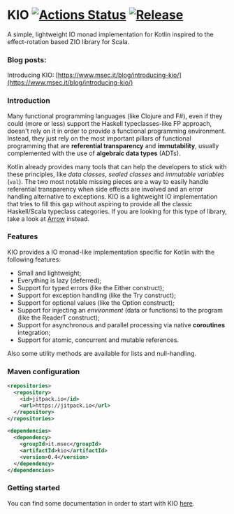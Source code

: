 # KIO [![Actions Status](https://github.com/colomboe/KIO/workflows/CI/badge.svg)](https://github.com/colomboe/KIO/actions) [![Release](https://jitpack.io/v/colomboe/KIO.svg)](https://jitpack.io/#it.msec/KIO)
A simple, lightweight IO monad implementation for Kotlin inspired to the effect-rotation based ZIO library for Scala.

### Blog posts:
Introducing KIO: [https://www.msec.it/blog/introducing-kio/](https://www.msec.it/blog/introducing-kio/)

### Introduction
Many functional programming languages (like Clojure and F#), even if they could (more or less) support the 
Haskell typeclasses-like FP approach, doesn't rely on it in order to provide a
functional programming environment.
Instead, they just rely on the most important pillars of functional programming that are 
__referential transparency__ and __immutability__, usually complemented with the use 
of __algebraic data types__ (ADTs).
 
 Kotlin already provides many tools that can help the developers to stick with these principles, like _data classes_,
 _sealed classes_ and _immutable variables_ (`val`).
 The two most notable missing pieces are a way to easily handle referential transparency 
 when side effects are involved and an error handling alternative to exceptions.
 KIO is a lightweight IO implementation that tries to fill this gap without aspiring to provide all the classic
 Haskell/Scala typeclass categories. If you are looking for this type of library, 
 take a look at [Arrow](https://arrow-kt.io) instead.

### Features
KIO provides a IO monad-like implementation specific for Kotlin with the following features:
 - Small and lightweight;
 - Everything is lazy (deferred);
 - Support for typed errors (like the Either construct);
 - Support for exception handling (like the Try construct);
 - Support for optional values (like the Option construct);
 - Support for injecting an _environment_ (data or functions) to the program (like the ReaderT construct); 
 - Support for asynchronous and parallel processing via native __coroutines__ integration;
 - Support for atomic, concurrent and mutable references.
 
 Also some utility methods are available for lists and null-handling.
 
### Maven configuration
```xml
<repositories>
  <repository>
    <id>jitpack.io</id>
    <url>https://jitpack.io</url>
  </repository>
</repositories>

<dependencies>
  <dependency>
    <groupId>it.msec</groupId>
    <artifactId>kio</artifactId>
    <version>0.4</version>
  </dependency>
</dependencies>
```
### Getting started

You can find some documentation in order to start with KIO [here](GettingStarted.md).
